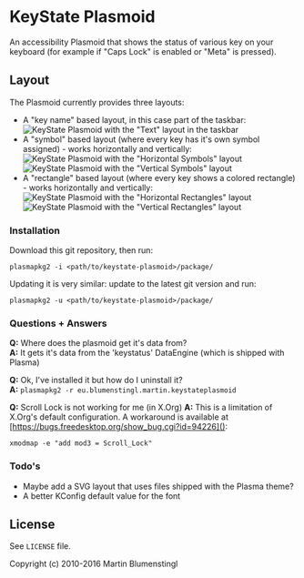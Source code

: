 # KeyState Plasmoid

An accessibility Plasmoid that shows the status of various key on your keyboard (for example if "Caps Lock" is enabled or "Meta" is pressed).

## Layout

The Plasmoid currently provides three layouts:
  - A "key name" based layout, in this case part of the taskbar:<br>![KeyState Plasmoid with the "Text" layout in the taskbar](http://abload.de/img/text-layout-in-taskbajwy5h.png)
  - A "symbol" based layout (where every key has it's own symbol assigned) - works horizontally and vertically:<br>![KeyState Plasmoid with the "Horizontal Symbols" layout](http://abload.de/img/symbol-layout-24vy8d.png) ![KeyState Plasmoid with the "Vertical Symbols" layout](http://abload.de/img/symbol-layout-1pil1s.png)
  - A "rectangle" based layout (where every key shows a colored rectangle) - works horizontally and vertically:<br>![KeyState Plasmoid with the "Horizontal Rectangles" layout](http://abload.de/img/rectangle-layout-2bvx1v.png) ![KeyState Plasmoid with the "Vertical Rectangles" layout](http://abload.de/img/rectangle-layout-1jrapr.png)

### Installation

Download this git repository, then run:
```
plasmapkg2 -i <path/to/keystate-plasmoid>/package/
```

Updating it is very similar: update to the latest git version and run:
```
plasmapkg2 -u <path/to/keystate-plasmoid>/package/
```

### Questions + Answers

**Q:** Where does the plasmoid get it's data from?  
**A:** It gets it's data from the 'keystatus' DataEngine (which is shipped with Plasma)

**Q:** Ok, I've installed it but how do I uninstall it?  
**A:** ```plasmapkg2 -r eu.blumenstingl.martin.keystateplasmoid```

**Q:** Scroll Lock is not working for me (in X.Org)
**A:** This is a limitation of X.Org's default configuration. A workaround is available at [https://bugs.freedesktop.org/show_bug.cgi?id=94226]():
```
xmodmap -e "add mod3 = Scroll_Lock"
```

### Todo's

 - Maybe add a SVG layout that uses files shipped with the Plasma theme?
 - A better KConfig default value for the font

License
----

See `LICENSE` file.

Copyright (c) 2010-2016 Martin Blumenstingl
